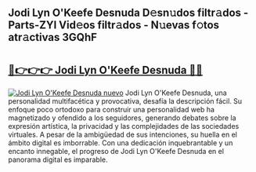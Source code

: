 ## Jodi Lyn O'Keefe Desnuda D𝚎sn𝚞dos filtr𝚊dos - Parts-ZYl Vid𝚎os filtr𝚊dos - N𝚞evas f𝚘tos atr𝚊ctivas 3GQhF

# <h2><a href="http://mb0ccv.tromn.icu/?c=Jodi+Lyn+O%27Keefe+Desnuda">🔗👉👉👉 Jodi Lyn O'Keefe Desnuda 🔗🔗</a></h2>

[![Jodi Lyn O'Keefe Desnuda nuevo](https://i.imgur.com/pEAQMta.gif)](http://mb0ccv.tromn.icu/?c=Jodi+Lyn+O%27Keefe+Desnuda)
Jodi Lyn O'Keefe Desnuda, una personalidad multifacética y provocativa, desafía la descripción fácil. Su enfoque poco ortodoxo para construir una personalidad web ha magnetizado y ofendido a los seguidores, generando debates sobre la expresión artística, la privacidad y las complejidades de las sociedades virtuales. A pesar de la ambigüedad de sus intenciones, su huella en el ámbito digital es imborrable. Con una dedicación inquebrantable y un encanto innegable, el progreso de Jodi Lyn O'Keefe Desnuda en el panorama digital es imparable.
